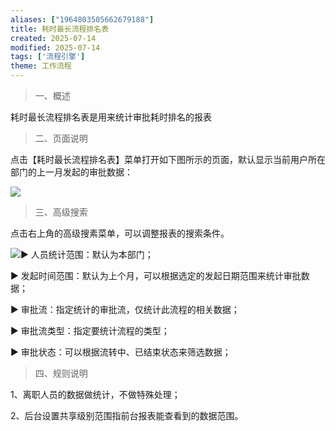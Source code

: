 ```yaml
---
aliases: ["1964803505662679188"]
title: 耗时最长流程排名表
created: 2025-07-14
modified: 2025-07-14
tags: ['流程引擎']
theme: 工作流程
---
```


> 一、概述

耗时最长流程排名表是用来统计审批耗时排名的报表

> 二、页面说明

点击【耗时最长流程排名表】菜单打开如下图所示的页面，默认显示当前用户所在部门的上一月发起的审批数据：

![](8a41fe248963e000011b405a93b41e4f.jpg)

> 三、高级搜索

点击右上角的高级搜素菜单，可以调整报表的搜索条件。

![](43b800022d977164e17a5fa31035040f.jpg)▶ 人员统计范围：默认为本部门；

▶ 发起时间范围：默认为上个月，可以根据选定的发起日期范围来统计审批数据；

▶ 审批流：指定统计的审批流，仅统计此流程的相关数据；

▶ 审批流类型：指定要统计流程的类型；

▶ 审批状态：可以根据流转中、已结束状态来筛选数据；

> 四、规则说明

1、离职人员的数据做统计，不做特殊处理；

2、后台设置共享级别范围指前台报表能查看到的数据范围。